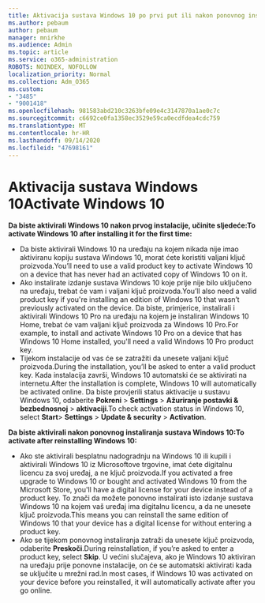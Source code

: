 ```yaml
---
title: Aktivacija sustava Windows 10 po prvi put ili nakon ponovnog instaliranja
ms.author: pebaum
author: pebaum
manager: mnirkhe
ms.audience: Admin
ms.topic: article
ms.service: o365-administration
ROBOTS: NOINDEX, NOFOLLOW
localization_priority: Normal
ms.collection: Adm_O365
ms.custom:
- "3485"
- "9001418"
ms.openlocfilehash: 981583abd210c3263bfe09e4c3147870a1ae0c7c
ms.sourcegitcommit: c6692ce0fa1358ec3529e59ca0ecdfdea4cdc759
ms.translationtype: MT
ms.contentlocale: hr-HR
ms.lasthandoff: 09/14/2020
ms.locfileid: "47698161"
---
```

# <a name="activate-windows-10"></a><span data-ttu-id="f7a14-102">Aktivacija sustava Windows 10</span><span class="sxs-lookup"><span data-stu-id="f7a14-102">Activate Windows 10</span></span>

<span data-ttu-id="f7a14-103">**Da biste aktivirali Windows 10 nakon prvog instalacije, učinite sljedeće:**</span><span class="sxs-lookup"><span data-stu-id="f7a14-103">**To activate Windows 10 after installing it for the first time:**</span></span>

- <span data-ttu-id="f7a14-104">Da biste aktivirali Windows 10 na uređaju na kojem nikada nije imao aktiviranu kopiju sustava Windows 10, morat ćete koristiti valjani ključ proizvoda.</span><span class="sxs-lookup"><span data-stu-id="f7a14-104">You’ll need to use a valid product key to activate Windows 10 on a device that has never had an activated copy of Windows 10 on it.</span></span>
- <span data-ttu-id="f7a14-105">Ako instalirate izdanje sustava Windows 10 koje prije nije bilo uključeno na uređaju, trebat će vam i valjani ključ proizvoda.</span><span class="sxs-lookup"><span data-stu-id="f7a14-105">You’ll also need a valid product key if you're installing an edition of Windows 10 that wasn’t previously activated on the device.</span></span> <span data-ttu-id="f7a14-106">Da biste, primjerice, instalirali i aktivirali Windows 10 Pro na uređaju na kojem je instaliran Windows 10 Home, trebat će vam valjani ključ proizvoda za Windows 10 Pro.</span><span class="sxs-lookup"><span data-stu-id="f7a14-106">For example, to install and activate Windows 10 Pro on a device that has Windows 10 Home installed, you'll need a valid Windows 10 Pro product key.</span></span>
- <span data-ttu-id="f7a14-107">Tijekom instalacije od vas će se zatražiti da unesete valjani ključ proizvoda.</span><span class="sxs-lookup"><span data-stu-id="f7a14-107">During the installation, you’ll be asked to enter a valid product key.</span></span> <span data-ttu-id="f7a14-108">Kada instalacija završi, Windows 10 automatski će se aktivirati na internetu.</span><span class="sxs-lookup"><span data-stu-id="f7a14-108">After the installation is complete, Windows 10 will automatically be activated online.</span></span> <span data-ttu-id="f7a14-109">Da biste provjerili status aktivacije u sustavu Windows 10, odaberite **Pokreni** >  **Settings**  >  **Ažuriranje postavki & bezbednosnoj**  >  **aktivaciji**.</span><span class="sxs-lookup"><span data-stu-id="f7a14-109">To check activation status in Windows 10, select **Start**> **Settings** > **Update & security** > **Activation**.</span></span>

<span data-ttu-id="f7a14-110">**Da biste aktivirali nakon ponovnog instaliranja sustava Windows 10:**</span><span class="sxs-lookup"><span data-stu-id="f7a14-110">**To activate after reinstalling Windows 10:**</span></span>

- <span data-ttu-id="f7a14-111">Ako ste aktivirali besplatnu nadogradnju na Windows 10 ili kupili i aktivirali Windows 10 iz Microsoftove trgovine, imat ćete digitalnu licencu za svoj uređaj, a ne ključ proizvoda.</span><span class="sxs-lookup"><span data-stu-id="f7a14-111">If you activated a free upgrade to Windows 10 or bought and activated Windows 10 from the Microsoft Store, you'll have a digital license for your device instead of a product key.</span></span> <span data-ttu-id="f7a14-112">To znači da možete ponovno instalirati isto izdanje sustava Windows 10 na kojem vaš uređaj ima digitalnu licencu, a da ne unesete ključ proizvoda.</span><span class="sxs-lookup"><span data-stu-id="f7a14-112">This means you can reinstall the same edition of Windows 10 that your device has a digital license for without entering a product key.</span></span>
- <span data-ttu-id="f7a14-113">Ako se tijekom ponovnog instaliranja zatraži da unesete ključ proizvoda, odaberite **Preskoči**.</span><span class="sxs-lookup"><span data-stu-id="f7a14-113">During reinstallation, if you’re asked to enter a product key, select **Skip**.</span></span> <span data-ttu-id="f7a14-114">U većini slučajeva, ako je Windows 10 aktiviran na uređaju prije ponovne instalacije, on će se automatski aktivirati kada se uključite u mrežni rad.</span><span class="sxs-lookup"><span data-stu-id="f7a14-114">In most cases, if Windows 10 was activated on your device before you reinstalled, it will automatically activate after you go online.</span></span>
